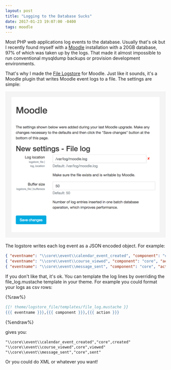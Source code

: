 ```yaml
---
layout: post
title: "Logging to the Database Sucks"
date: 2017-01-23 19:07:00 -0400
tags: moodle
---
```

Most PHP web applications log events to the database. Usually that's ok but I
recently found myself with a [Moodle](https://moodle.org) installation with a
20GB database, 97% of which was taken up by the logs. That made it almost
impossible to run conventional mysqldump backups or provision development
environments.

That's why I made the
[File Logstore](https://github.com/HCPSS/moodle-logstore_file) for Moodle. Just
like it sounds, it's a Moodle plugin that writes Moodle event logs to a file.
The settings are simple:

![File logstore settings](/assets/file-log-settings.png)

The logstore writes each log event as a JSON encoded object. For example:

```json
{ "eventname": "\\core\\event\\calendar_event_created", "component": "core", "action": "created", "etc...": "etc..." }
{ "eventname": "\\core\\event\\course_viewed", "component": "core", "action": "viewed", "etc...": "etc..." }
{ "eventname": "\\core\\event\\message_sent", "component": "core", "action": "sent", "etc...": "etc..." }
```

If you don't like that, it's ok. You can template the log lines by overriding
the file_log.mustache template in your theme. For example you could format your
logs as csv rows:

{%raw%}
```mustache
{{! theme/logstore_file/templates/file_log.mustache }}
{{{ eventname }}},{{{ component }}},{{{ action }}}
```
{%endraw%}

gives you:

```csv
"\\core\\event\\calendar_event_created","core",created"
"\\core\\event\\course_viewed",core",viewed"
"\\core\\event\\message_sent","core",sent"
```

Or you could do XML or whatever you want!
